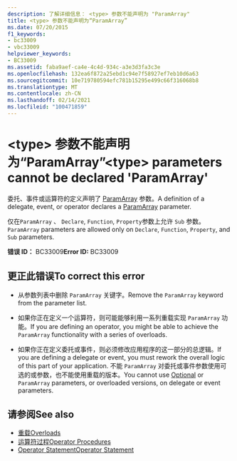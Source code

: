 ```yaml
---
description: 了解详细信息： <type> 参数不能声明为 "ParamArray"
title: <type> 参数不能声明为“ParamArray”
ms.date: 07/20/2015
f1_keywords:
- bc33009
- vbc33009
helpviewer_keywords:
- BC33009
ms.assetid: faba9aef-ca4e-4c4d-934c-a3e3d3fa3c3e
ms.openlocfilehash: 132ea6f872a25ebd1c94e7f58927ef7eb10d6a63
ms.sourcegitcommit: 10e719780594efc781b15295e499c66f316068b8
ms.translationtype: MT
ms.contentlocale: zh-CN
ms.lasthandoff: 02/14/2021
ms.locfileid: "100471859"
---
```

# <a name="type-parameters-cannot-be-declared-paramarray"></a><span data-ttu-id="df430-103">\<type> 参数不能声明为“ParamArray”</span><span class="sxs-lookup"><span data-stu-id="df430-103">\<type> parameters cannot be declared 'ParamArray'</span></span>

<span data-ttu-id="df430-104">委托、事件或运算符的定义声明了 [ParamArray](../language-reference/modifiers/paramarray.md) 参数。</span><span class="sxs-lookup"><span data-stu-id="df430-104">A definition of a delegate, event, or operator declares a [ParamArray](../language-reference/modifiers/paramarray.md) parameter.</span></span>  
  
 <span data-ttu-id="df430-105">仅在`ParamArray` 、 `Declare`, `Function`, `Property`参数上允许 `Sub` 参数。</span><span class="sxs-lookup"><span data-stu-id="df430-105">`ParamArray` parameters are allowed only on `Declare`, `Function`, `Property`, and `Sub` parameters.</span></span>  
  
 <span data-ttu-id="df430-106">**错误 ID：** BC33009</span><span class="sxs-lookup"><span data-stu-id="df430-106">**Error ID:** BC33009</span></span>  
  
## <a name="to-correct-this-error"></a><span data-ttu-id="df430-107">更正此错误</span><span class="sxs-lookup"><span data-stu-id="df430-107">To correct this error</span></span>  
  
- <span data-ttu-id="df430-108">从参数列表中删除 `ParamArray` 关键字。</span><span class="sxs-lookup"><span data-stu-id="df430-108">Remove the `ParamArray` keyword from the parameter list.</span></span>  
  
- <span data-ttu-id="df430-109">如果你正在定义一个运算符，则可能能够利用一系列重载实现 `ParamArray` 功能。</span><span class="sxs-lookup"><span data-stu-id="df430-109">If you are defining an operator, you might be able to achieve the `ParamArray` functionality with a series of overloads.</span></span>  
  
- <span data-ttu-id="df430-110">如果你正在定义委托或事件，则必须修改应用程序的这一部分的总逻辑。</span><span class="sxs-lookup"><span data-stu-id="df430-110">If you are defining a delegate or event, you must rework the overall logic of this part of your application.</span></span> <span data-ttu-id="df430-111">不能[](../language-reference/modifiers/optional.md) `ParamArray` 对委托或事件参数使用可选的或参数，也不能使用重载的版本。</span><span class="sxs-lookup"><span data-stu-id="df430-111">You cannot use [Optional](../language-reference/modifiers/optional.md) or `ParamArray` parameters, or overloaded versions, on delegate or event parameters.</span></span>  
  
## <a name="see-also"></a><span data-ttu-id="df430-112">请参阅</span><span class="sxs-lookup"><span data-stu-id="df430-112">See also</span></span>

- [<span data-ttu-id="df430-113">重载</span><span class="sxs-lookup"><span data-stu-id="df430-113">Overloads</span></span>](../language-reference/modifiers/overloads.md)
- [<span data-ttu-id="df430-114">运算符过程</span><span class="sxs-lookup"><span data-stu-id="df430-114">Operator Procedures</span></span>](../programming-guide/language-features/procedures/operator-procedures.md)
- [<span data-ttu-id="df430-115">Operator Statement</span><span class="sxs-lookup"><span data-stu-id="df430-115">Operator Statement</span></span>](../language-reference/statements/operator-statement.md)
